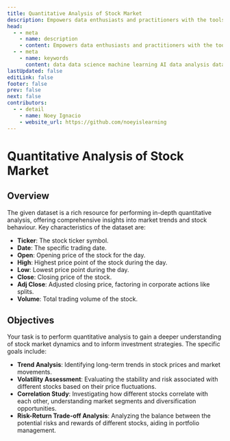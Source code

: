 ```yaml
---
title: Quantitative Analysis of Stock Market
description: Empowers data enthusiasts and practitioners with the tools and knowledge to unlock the potential of data.
head:
  - - meta
    - name: description
    - content: Empowers data enthusiasts and practitioners with the tools and knowledge to unlock the potential of data.
  - - meta
    - name: keywords
      content: data data science machine learning AI data analysis data-driven data enthusiasts data practitioners
lastUpdated: false
editLink: false
footer: false
prev: false
next: false
contributors:
  - - detail
    - name: Noey Ignacio
    - website_url: https://github.com/noeyislearning
---
```


# Quantitative Analysis of Stock Market

<DownloadBadge githubURL=""></DownloadBadge>

## Overview

The given dataset is a rich resource for performing in-depth quantitative analysis, offering comprehensive insights into market trends and stock behaviour. Key characteristics of the dataset are:

- **Ticker**: The stock ticker symbol.
- **Date**: The specific trading date.
- **Open**: Opening price of the stock for the day.
- **High**: Highest price point of the stock during the day.
- **Low**: Lowest price point during the day.
- **Close**: Closing price of the stock.
- **Adj Close**: Adjusted closing price, factoring in corporate actions like splits.
- **Volume**: Total trading volume of the stock.

## Objectives

Your task is to perform quantitative analysis to gain a deeper understanding of stock market dynamics and to inform investment strategies. The specific goals include:

- **Trend Analysis**: Identifying long-term trends in stock prices and market movements.
- **Volatility Assessment**: Evaluating the stability and risk associated with different stocks based on their price fluctuations.
- **Correlation Study**: Investigating how different stocks correlate with each other, understanding market segments and diversification opportunities.
- **Risk-Return Trade-off Analysis**: Analyzing the balance between the potential risks and rewards of different stocks, aiding in portfolio management.
